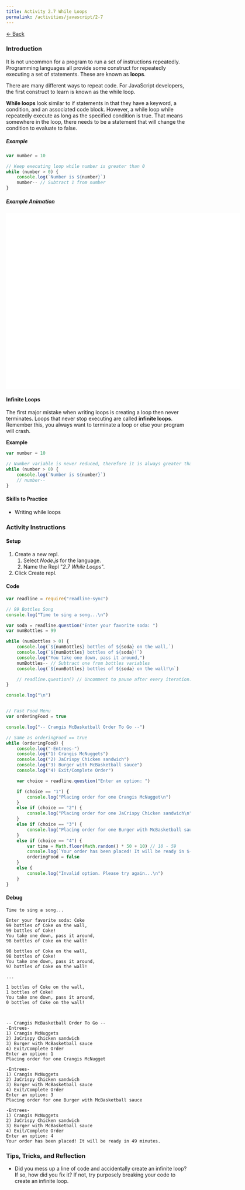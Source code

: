 ```yaml
---
title: Activity 2.7 While Loops
permalink: /activities/javascript/2-7
---
```


[← Back](/activities/javascript/)

### Introduction

It is not uncommon for a program to run a set of instructions repeatedly. Programming languages all provide some construct for repeatedly executing a set of statements. These are known as **loops**. 

There are many different ways to repeat code. For JavaScript developers, the first construct to learn is known as the while loop.

**While loops** look similar to if statements in that they have a keyword, a condition, and an associated code block. However, a while loop while repeatedly execute as long as the specified condition is true. That means somewhere in the loop, there needs to be a statement that will change the condition to evaluate to false.

##### Example
```js
var number = 10

// Keep executing loop while number is greater than 0
while (number > 0) {
    console.log(`Number is ${number}`)
    number-- // Subtract 1 from number
}
```

##### Example Animation
<!-- Begin Canvas Animation -->

<div id="animation_container" style="background-color:rgba(255, 255, 255, 1.00); width:640px; height:480px">
    <canvas id="canvas" width="640" height="480" style="position: absolute; display: block; background-color:rgba(255, 255, 255, 1.00);"></canvas>
    <div id="dom_overlay_container" style="pointer-events:none; overflow:hidden; width:640px; height:480px; position: absolute; left: 0px; top: 0px; display: block;">
    </div>
</div>

<script src="https://code.createjs.com/1.0.0/createjs.min.js"></script>
<script src="/assets/js/while-loop-animation.js"></script>
<script>
var canvas, stage, exportRoot, anim_container, dom_overlay_container, fnStartAnimation;
(function init() {
	canvas = document.getElementById("canvas");
	anim_container = document.getElementById("animation_container");
	dom_overlay_container = document.getElementById("dom_overlay_container");
	var comp=AdobeAn.getComposition("38F3EFE5DCFECC4B84BDEFE71A073220");
	var lib=comp.getLibrary();
	handleComplete({},comp);
})()
function handleComplete(evt,comp) {
	//This function is always called, irrespective of the content. You can use the variable "stage" after it is created in token create_stage.
	var lib=comp.getLibrary();
	var ss=comp.getSpriteSheet();
	exportRoot = new lib.WhileLoopAnimation();
	stage = new lib.Stage(canvas);	
	//Registers the "tick" event listener.
	fnStartAnimation = function() {
		stage.addChild(exportRoot);
		createjs.Ticker.framerate = lib.properties.fps;
		createjs.Ticker.addEventListener("tick", stage);
	}	    
	//Code to support hidpi screens and responsive scaling.
	AdobeAn.makeResponsive(true,'width',false,1,[canvas,anim_container,dom_overlay_container]);	
	AdobeAn.compositionLoaded(lib.properties.id);
	fnStartAnimation();
}
</script>

<!-- End Canvas Animation -->

#### Infinite Loops

The first major mistake when writing loops is creating a loop then never terminates. Loops that never stop executing are called **infinite loops**. Remember this, you always want to terminate a loop or else your program will crash.

**Example**
```js
var number = 10

// Number variable is never reduced, therefore it is always greater than 0
while (number > 0) {
    console.log(`Number is ${number}`)
    // number--
}
```

#### Skills to Practice

- Writing while loops

### Activity Instructions

#### Setup

1. Create a new repl.
    1. Select *Node.js* for the language.
    2. Name the Repl "*2.7 While Loops*".
2. Click Create repl.

#### Code
```js
var readline = require("readline-sync")

// 99 Bottles Song
console.log("Time to sing a song...\n")

var soda = readline.question("Enter your favorite soda: ")
var numBottles = 99

while (numBottles > 0) {
    console.log(`${numBottles} bottles of ${soda} on the wall,`)
    console.log(`${numBottles} bottles of ${soda}!`)
    console.log("You take one down, pass it around,")
    numBottles-- // Subtract one from bottles variables
    console.log(`${numBottles} bottles of ${soda} on the wall!\n`)

    // readline.question() // Uncomment to pause after every iteration.
}

console.log("\n")


// Fast Food Menu
var orderingFood = true

console.log("-- Crangis McBasketball Order To Go --")

// Same as orderingFood == true
while (orderingFood) {
    console.log("-Entrees-")
    console.log("1) Crangis McNuggets")
    console.log("2) JaCrispy Chicken sandwich")
    console.log("3) Burger with McBasketball sauce")
    console.log("4) Exit/Complete Order")

    var choice = readline.question("Enter an option: ")

    if (choice == "1") {
        console.log("Placing order for one Crangis McNugget\n")
    }
    else if (choice == "2") {
        console.log("Placing order for one JaCrispy Chicken sandwich\n")
    }
    else if (choice == "3") {
        console.log("Placing order for one Burger with McBasketball sauce\n")
    }
    else if (choice == "4") {
        var time = Math.floor(Math.random() * 50 + 10) // 10 - 59
        console.log(`Your order has been placed! It will be ready in ${time} minutes.`)
        orderingFood = false
    }
    else {
        console.log("Invalid option. Please try again...\n")
    }
}
```

#### Debug

```shell
Time to sing a song...

Enter your favorite soda: Coke
99 bottles of Coke on the wall,
99 bottles of Coke!
You take one down, pass it around,
98 bottles of Coke on the wall!

98 bottles of Coke on the wall,
98 bottles of Coke!
You take one down, pass it around,
97 bottles of Coke on the wall!

...

1 bottles of Coke on the wall,
1 bottles of Coke!
You take one down, pass it around,
0 bottles of Coke on the wall!



-- Crangis McBasketball Order To Go --
-Entrees-
1) Crangis McNuggets
2) JaCrispy Chicken sandwich
3) Burger with McBasketball sauce
4) Exit/Complete Order
Enter an option: 1
Placing order for one Crangis McNugget

-Entrees-
1) Crangis McNuggets
2) JaCrispy Chicken sandwich
3) Burger with McBasketball sauce
4) Exit/Complete Order
Enter an option: 3
Placing order for one Burger with McBasketball sauce

-Entrees-
1) Crangis McNuggets
2) JaCrispy Chicken sandwich
3) Burger with McBasketball sauce
4) Exit/Complete Order
Enter an option: 4
Your order has been placed! It will be ready in 49 minutes.
```

### Tips, Tricks, and Reflection

- Did you mess up a line of code and accidentally create an infinite loop? If so, how did you fix it? If not, try purposely breaking your code to create an infinite loop.